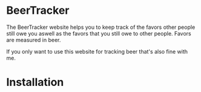# BeerTracker

The BeerTracker website helps you to keep track of the favors other people still owe you aswell as the favors that you still owe to other people. Favors are measured in beer.

If you only want to use this website for tracking beer that's also fine with me.

# Installation

